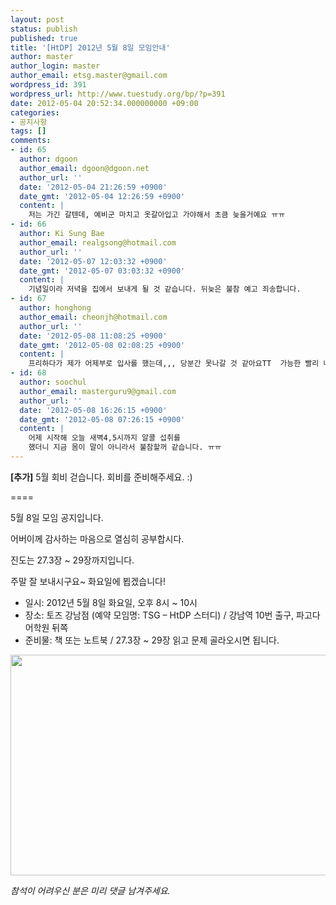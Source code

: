 ```yaml
---
layout: post
status: publish
published: true
title: '[HtDP] 2012년 5월 8일 모임안내'
author: master
author_login: master
author_email: etsg.master@gmail.com
wordpress_id: 391
wordpress_url: http://www.tuestudy.org/bp/?p=391
date: 2012-05-04 20:52:34.000000000 +09:00
categories:
- 공지사항
tags: []
comments:
- id: 65
  author: dgoon
  author_email: dgoon@dgoon.net
  author_url: ''
  date: '2012-05-04 21:26:59 +0900'
  date_gmt: '2012-05-04 12:26:59 +0900'
  content: |
    저는 가긴 갈텐데, 예비군 마치고 옷갈아입고 가야해서 초큼 늦을거예요 ㅠㅠ
- id: 66
  author: Ki Sung Bae
  author_email: realgsong@hotmail.com
  author_url: ''
  date: '2012-05-07 12:03:32 +0900'
  date_gmt: '2012-05-07 03:03:32 +0900'
  content: |
    기념일이라 저녁을 집에서 보내게 될 것 같습니다. 뒤늦은 불참 예고 죄송합니다.
- id: 67
  author: honghong
  author_email: cheonjh@hotmail.com
  author_url: ''
  date: '2012-05-08 11:08:25 +0900'
  date_gmt: '2012-05-08 02:08:25 +0900'
  content: |
    프리하다가 제가 어제부로 입사를 했는데,,, 당분간 못나갈 것 같아요TT  가능한 빨리 나가도록 하겠습니다. 죄송~
- id: 68
  author: soochul
  author_email: masterguru9@gmail.com
  author_url: ''
  date: '2012-05-08 16:26:15 +0900'
  date_gmt: '2012-05-08 07:26:15 +0900'
  content: |
    어제 시작해 오늘 새벽4,5시까지 알콜 섭취를
    했더니 지금 몸이 말이 아니라서 불참할꺼 같습니다. ㅠㅠ
---
```

<p><strong>[추가]</strong> 5월 회비 걷습니다. 회비를 준비해주세요. :)</p>

<p>====</p>

<p>5월 8일 모임 공지입니다.</p>

<p>어버이께 감사하는 마음으로 열심히 공부합시다.</p>

<p>진도는 27.3장 ~ 29장까지입니다.</p>

<p>주말 잘 보내시구요~ 화요일에 뵙겠습니다!</p>

<ul>
<li>일시: 2012년 5월 8일 화요일, 오후 8시 ~ 10시</li>
<li>장소: 토즈 강남점 (예약 모임명: TSG – HtDP 스터디) / 강남역 10번 출구, 파고다 어학원 뒤쪽</li>
<li>준비물: 책 또는 노트북 / 27.3장 ~ 29장 읽고 문제 골라오시면 됩니다.</li>
</ul>

<p><a href="http://www.tuestudy.org/bp/wp-content/uploads/2012/02/toz_kangnam.png"><img src="http://www.tuestudy.org/bp/wp-content/uploads/2012/02/toz_kangnam.png" alt="" title="토즈 강남점" width="715" height="353" class="alignnone size-full wp-image-79" /></a></p>

<p><em>참석이 어려우신 분은 미리 댓글 남겨주세요.</em></p>

